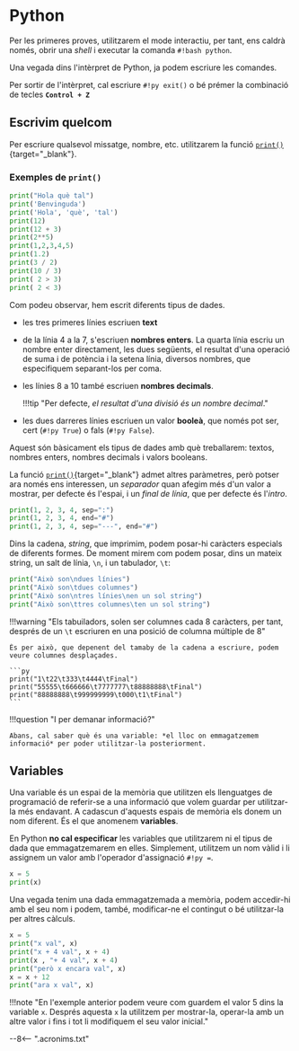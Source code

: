 # Python

Per les primeres proves, utilitzarem el mode interactiu, per tant, ens caldrà només, obrir una *shell* i executar la comanda `#!bash python`.

Una vegada dins l'intèrpret de Python, ja podem escriure les comandes.

Per sortir de l'intèrpret, cal escriure `#!py exit()` o bé prémer la combinació de tecles **`Control + Z`**

## Escrivim quelcom

Per escriure qualsevol missatge, nombre, etc. utilitzarem la funció [`print()`][print()]{target="_blank"}.

### Exemples de `print()`

```py linenums="1"
print("Hola què tal")
print('Benvinguda')
print('Hola', 'què', 'tal')
print(12)
print(12 + 3)
print(2**5)
print(1,2,3,4,5)
print(1.2)
print(3 / 2)
print(10 / 3)
print( 2 > 3)
print( 2 < 3)
```
Com podeu observar, hem escrit diferents tipus de dades.

* les tres primeres línies escriuen **text**

* de la línia 4 a la 7, s'escriuen **nombres enters**. La quarta línia escriu un nombre enter directament, les dues següents, el resultat d'una operació de suma i de potència i la setena línia, diversos nombres, que especifiquem separant-los per coma.

* les línies 8 a 10 també escriuen **nombres decimals**.

    !!!tip "Per defecte, *el resultat d'una divisió és un nombre decimal*."

* les dues darreres línies escriuen un valor **booleà**, que només pot ser, cert (`#!py True`) o fals (`#!py False`).

Aquest són bàsicament els tipus de dades amb què treballarem: textos, nombres enters, nombres decimals i valors booleans.

La funció [`print()`][print()]{target="_blank"} admet altres paràmetres, però potser ara només ens interessen, un *separador* quan afegim més d'un valor a mostrar, per defecte és l'espai, i un *final de línia*, que per defecte és l'*intro*.

```py
print(1, 2, 3, 4, sep=":")
print(1, 2, 3, 4, end="#")
print(1, 2, 3, 4, sep="---", end="#")
```

Dins la cadena, *string*, que imprimim, podem posar-hi caràcters especials de diferents formes. De moment mirem com podem posar, dins un mateix string, un salt de línia, `\n`, i un tabulador, `\t`:

```py
print("Això son\ndues línies")
print("Això son\tdues columnes")
print("Això son\ntres línies\nen un sol string")
print("Això son\ttres columnes\ten un sol string")
```

!!!warning "Els tabuiladors, solen ser columnes cada 8 caràcters, per tant, després de un `\t` escriuren en una posició de columna múltiple de 8"

    És per això, que depenent del tamaby de la cadena a escriure, podem veure columnes desplaçades.

    ```py
    print("1\t22\t333\t4444\tFinal")
    print("55555\t666666\t7777777\t88888888\tFinal")
    print("88888888\t999999999\t000\t1\tFinal")
    ```


!!!question "I per demanar informació?"

    Abans, cal saber què és una variable: *el lloc on emmagatzemem informació* per poder utilitzar-la posteriorment.

## Variables

Una variable és un espai de la memòria que utilitzen els llenguatges de programació de referir-se a una informació que volem guardar per utilitzar-la més endavant. A cadascun d'aquests espais de memòria els donem un nom diferent. És el que anomenem **variables**.

En Python **no cal especificar** les variables que utilitzarem ni el tipus de dada que emmagatzemarem en elles. Simplement, utilitzem un nom vàlid i li assignem un valor amb l'operador d'assignació `#!py =`.

```py
x = 5
print(x)
```

Una vegada tenim una dada emmagatzemada a memòria, podem accedir-hi amb el seu nom i podem, també, modificar-ne el contingut o bé utilitzar-la per altres càlculs.

```py
x = 5
print("x val", x)
print("x + 4 val", x + 4)
print(x , "+ 4 val", x + 4)
print("però x encara val", x)
x = x + 12
print("ara x val", x)
```

!!!note "En l'exemple anterior podem veure com guardem el valor 5 dins la variable `x`. Després aquesta `x` la utilitzem per mostrar-la, operar-la amb un altre valor i fins i tot li modifiquem el seu valor inicial."

[pàgina de descàrregues de python]: https://www.python.org/downloads/   "Python Download"
[Visual Studio Code]:   https://code.visualstudio.com/  "VSCode"
[github]:               https://github.com/             "github.com"
[git]:                  https://git-scm.com/            "git"
[print()]:              https://docs.python.org/3/library/functions.html#print  "print()"


--8<-- ".acronims.txt"
